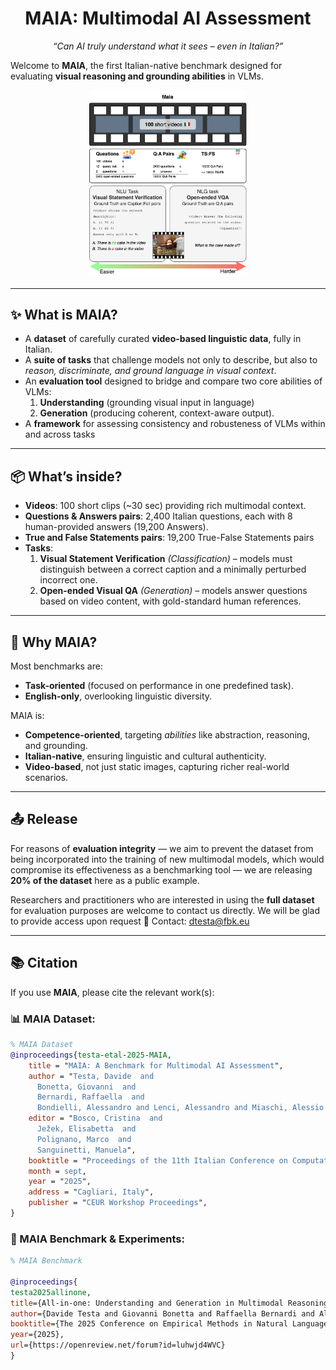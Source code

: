 <h1 align="center">MAIA: Multimodal AI Assessment</h1>
<p align="center"><em>“Can AI truly understand what it sees – even in Italian?”</em></p>

Welcome to **MAIA**, the first Italian-native benchmark designed for evaluating **visual reasoning and grounding abilities** in VLMs.

<p align="center">
  <img src="media/MAIA.flow-2.png" alt="MAIA Logo" width="50%"/>
</p>


---

## ✨ What is MAIA?  
 
- A **dataset** of carefully curated **video-based linguistic data**, fully in Italian.  
- A **suite of tasks** that challenge models not only to describe, but also to *reason, discriminate, and ground language in visual context*.
- An **evaluation tool** designed to bridge and compare two core abilities of VLMs:  
  1. **Understanding** (grounding visual input in language)
  2. **Generation** (producing coherent, context-aware output).
- A **framework** for assessing consistency and robusteness of VLMs within and across tasks
    

---

## 📦 What’s inside?  

- **Videos**: 100 short clips (~30 sec) providing rich multimodal context.  
- **Questions & Answers pairs**: 2,400 Italian questions, each with 8 human-provided answers (19,200 Answers).
- **True and False Statements pairs**: 19,200 True-False Statements pairs
- **Tasks**:  
  1. **Visual Statement Verification** *(Classification)* – models must distinguish between a correct caption and a minimally perturbed incorrect one.  
  2. **Open-ended Visual QA** *(Generation)* – models answer questions based on video content, with gold-standard human references.  

---

## 🚀 Why MAIA?  

Most benchmarks are:  
- **Task-oriented** (focused on performance in one predefined task).  
- **English-only**, overlooking linguistic diversity.  

MAIA is:  
- **Competence-oriented**, targeting *abilities* like abstraction, reasoning, and grounding.  
- **Italian-native**, ensuring linguistic and cultural authenticity.  
- **Video-based**, not just static images, capturing richer real-world scenarios.  

---
## 📤 Release  

For reasons of **evaluation integrity** — we aim to prevent the dataset from being incorporated into the training of new multimodal models, which would compromise its effectiveness as a benchmarking tool — we are releasing **20% of the dataset** here as a public example.  

Researchers and practitioners who are interested in using the **full dataset** for evaluation purposes are welcome to contact us directly. We will be glad to provide access upon request 🙂
Contact: dtesta@fbk.eu

---

## 📚 Citation  

If you use **MAIA**, please cite the relevant work(s):  

### 📊 MAIA Dataset:

```bibtex
% MAIA Dataset
@inproceedings{testa-etal-2025-MAIA,
    title = "MAIA: A Benchmark for Multimodal AI Assessment",
    author = "Testa, Davide  and
      Bonetta, Giovanni  and
      Bernardi, Raffaella  and
      Bondielli, Alessandro and Lenci, Alessandro and Miaschi, Alessio and Passaro, Lucia and Magnini, Bernardo",
    editor = "Bosco, Cristina  and
      Ježek, Elisabetta  and
      Polignano, Marco  and
      Sanguinetti, Manuela",
    booktitle = "Proceedings of the 11th Italian Conference on Computational Linguistics (CLiC-it 2025)",
    month = sept,
    year = "2025",
    address = "Cagliari, Italy",
    publisher = "CEUR Workshop Proceedings",
}
```

### 🧪 MAIA Benchmark & Experiments:

```bibtex
% MAIA Benchmark

@inproceedings{
testa2025allinone,
title={All-in-one: Understanding and Generation in Multimodal Reasoning with the {MAIA} Benchmark},
author={Davide Testa and Giovanni Bonetta and Raffaella Bernardi and Alessandro Bondielli and Alessandro Lenci and Alessio Miaschi and Lucia Passaro and Bernardo Magnini},
booktitle={The 2025 Conference on Empirical Methods in Natural Language Processing},
year={2025},
url={https://openreview.net/forum?id=luhwjd4WVC}
}

```
